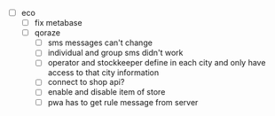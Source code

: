 - [ ] eco
	- [ ] fix metabase
	- [ ] qoraze
		- [ ] sms messages can't change
		- [ ] individual and group sms didn't work
		- [ ] operator and stockkeeper define in each city and only have access to that city information
		- [ ] connect to shop api?
		- [ ] enable and disable item of store
		- [ ] pwa has to get rule message from server
